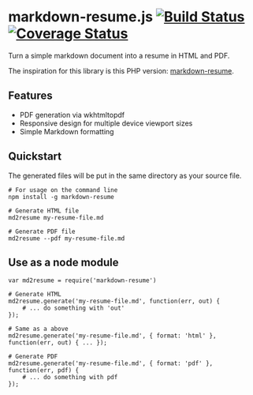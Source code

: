 markdown-resume.js [![Build Status](https://travis-ci.org/JaKXz/markdown-resume-js.svg?branch=master)](https://travis-ci.org/JaKXz/markdown-resume-js) [![Coverage Status](https://coveralls.io/repos/JaKXz/markdown-resume-js/badge.svg?branch=master&service=github)](https://coveralls.io/github/JaKXz/markdown-resume-js?branch=master)
==================

Turn a simple markdown document into a resume in HTML and PDF.

The inspiration for this library is this PHP version: [markdown-resume](https://github.com/there4/markdown-resume).

## Features

* PDF generation via wkhtmltopdf
* Responsive design for multiple device viewport sizes
* Simple Markdown formatting

## Quickstart

The generated files will be put in the same directory as your source file.

    # For usage on the command line
    npm install -g markdown-resume

    # Generate HTML file
    md2resume my-resume-file.md

    # Generate PDF file
    md2resume --pdf my-resume-file.md

## Use as a node module

    var md2resume = require('markdown-resume')

    # Generate HTML
    md2resume.generate('my-resume-file.md', function(err, out) {
        # ... do something with 'out'
    });

    # Same as a above
    md2resume.generate('my-resume-file.md', { format: 'html' }, function(err, out) { ... });

    # Generate PDF
    md2resume.generate('my-resume-file.md', { format: 'pdf' }, function(err, pdf) {
        # ... do something with pdf
    });
    
    